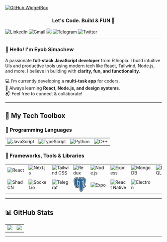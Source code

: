 <!-- GITHUB HEADER WIDGET -->
[![GitHub WidgetBox](https://github-widgetbox.vercel.app/api/profile?username=Eyob-simachew&data=followers,repositories,stars,commits&theme=radical)](https://github.com/Eyob-simachew)

<!-- MOTTO -->
<h3 align="center"><strong>Let's Code. Build & FUN 🚀</strong></h3>

<!-- SOCIAL CONTACT BADGES -->
<div align="left">

[![LinkedIn](https://img.shields.io/badge/LinkedIn-%230077B5.svg?style=for-the-badge&logo=linkedin&logoColor=white)](https://linkedin.com/in/eyob-simachew)
[![Gmail](https://img.shields.io/badge/Gmail-%20Send_Mail-black?color=14171A&labelColor=ef5350&logo=gmail&logoColor=ffffff&style=for-the-badge)](mailto:eyobsimachew4@gmail.com)
![](https://komarev.com/ghpvc/?username=Eyob-simachew&color=brightgreen&style=for-the-badge)
[![Telegram](https://img.shields.io/badge/Telegram-%231877F2.svg?style=for-the-badge&logo=Telegram&logoColor=white)](https://t.me/eyobsimachew)
[![Twitter](https://img.shields.io/badge/Twitter-%231DA1F2.svg?style=for-the-badge&logo=Twitter&logoColor=white)](https://twitter.com/eyobsimachew)

</div>

---

### 👋 Hello! I'm **Eyob Simachew**

A passionate **full-stack JavaScript developer** from Ethiopia. I build intuitive UIs and productive tools using modern tech like React, Tailwind, Node.js, and more. I believe in building with **clarity, fun, and functionality**. 

💻 I’m currently developing a **multi-task app** for coders.  
🌱 Always learning **React, Node.js, and design systems**.  
📬 Feel free to connect & collaborate!

---

## 🚀 My Tech Toolbox

### 🧠 Programming Languages
<table>
  <tr>
    <td><img alt="JavaScript" height="48" src="https://cdn.worldvectorlogo.com/logos/logo-javascript.svg"></td>
    <td><img alt="TypeScript" height="48" src="https://cdn.worldvectorlogo.com/logos/typescript.svg"></td>
    <td><img alt="Python" height="48" src="https://cdn.worldvectorlogo.com/logos/python-5.svg"></td>
    <td><img alt="C++" height="48" src="https://cdn.worldvectorlogo.com/logos/c.svg"></td>
  </tr>
</table>

### 🧩 Frameworks, Tools & Libraries
<table>
  <tr>
    <td><img alt="React" height="48" src="https://cdn.worldvectorlogo.com/logos/react-2.svg"></td>
    <td><img alt="Next.js" height="48" src="https://www.datocms-assets.com/75941/1657707878-nextjs_logo.png"></td>
    <td><img alt="Tailwind CSS" height="48" src="https://cdn.worldvectorlogo.com/logos/tailwindcss.svg"></td>
    <td><img alt="Redux" height="48" src="https://cdn.worldvectorlogo.com/logos/redux.svg"></td>
    <td><img alt="Node.js" height="48" src="https://cdn.worldvectorlogo.com/logos/nodejs-icon.svg"></td>
    <td><img alt="Express" height="48" src="https://adware-technologies.s3.amazonaws.com/uploads/technology/thumbnail/20/express-js.png"></td>
    <td><img alt="MongoDB" height="48" src="https://cdn.worldvectorlogo.com/logos/mongodb-icon-1.svg"></td>
    <td><img alt="MySQL" height="48" src="https://brandslogos.com/wp-content/uploads/thumbs/mysql-logo-vector-1.svg"></td>
  </tr>
  <tr>
    <td><img alt="ShadCN" height="48" src="https://pbs.twimg.com/media/FxoIFVgagAE-gqB?format=png&name=4096x4096"></td>
    <td><img alt="Socket.io" height="48" src="https://cdn.worldvectorlogo.com/logos/socket-io.svg"></td>
    <td><img alt="Telegraf" height="48" src="https://telegraf.js.org/media/logo.svg"></td>
    <td><img alt="PostgreSQL" height="48" src="https://github.com/devicons/devicon/blob/master/icons/postgresql/postgresql-original.svg"></td>
    <td><img alt="Expo" height="48" src="https://cdn.worldvectorlogo.com/logos/expo-1.svg"></td>
    <td><img alt="React Native" height="48" src="https://cdn.worldvectorlogo.com/logos/react-native-1.svg"></td>
    <td><img alt="Electron" height="48" src="https://cdn.worldvectorlogo.com/logos/electron-1.svg"></td>
  </tr>
</table>

---

## 📊 GitHub Stats

<table align="center">
  <tr>
    <td>
      <img src="https://github-readme-stats.vercel.app/api?username=Eyob-simachew&theme=radical&show_icons=true&count_private=true&hide=issues"/>
    </td>
    <td>
      <img src="https://github-readme-stats.vercel.app/api/top-langs/?username=Eyob-simachew&theme=radical&layout=compact"/>
    </td>
  </tr>
</table>

---

<!-- Footer or Additional Notes -->
<!-- 💬 Ask me about tech, teaching, projects, or collaboration -->
<!-- ⚡ Fun Fact: I love building multitool apps that reflect my developer journey -->

